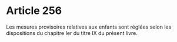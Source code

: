 # Article 256

Les mesures provisoires relatives aux enfants sont réglées selon les dispositions du chapitre Ier du titre IX du présent livre.
